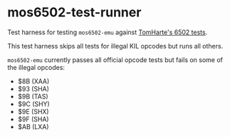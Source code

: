 # mos6502-test-runner

Test harness for testing `mos6502-emu` against [TomHarte's 6502 tests](https://github.com/TomHarte/ProcessorTests/tree/main/nes6502).

This test harness skips all tests for illegal KIL opcodes but runs all others.

`mos6502-emu` currently passes all official opcode tests but fails on some of the illegal opcodes:
* $8B (XAA)
* $93 (SHA)
* $9B (TAS)
* $9C (SHY)
* $9E (SHX)
* $9F (SHA)
* $AB (LXA)
